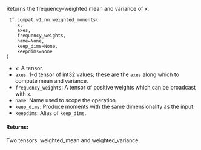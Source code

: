 
Returns the frequency-weighted mean and variance of x.

```
 tf.compat.v1.nn.weighted_moments(
    x,
    axes,
    frequency_weights,
    name=None,
    keep_dims=None,
    keepdims=None
)
```
- `x`: A tensor.
- `axes`: 1-d tensor of int32 values; these are the `axes` along which to compute mean and variance.
- `frequency_weights`: A tensor of positive weights which can be broadcast with `x`.
- `name`: Name used to scope the operation.
- `keep_dims`: Produce moments with the same dimensionality as the input.
- `keepdims`: Alias of `keep_dims`.
#### Returns:

Two tensors: weighted_mean and weighted_variance.
